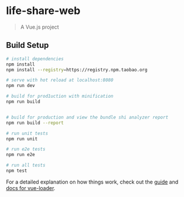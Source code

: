 # life-share-web

> A Vue.js project

## Build Setup

``` bash
# install dependencies
npm install
npm install --registry=https://registry.npm.taobao.org

# serve with hot reload at localhost:8080
npm run dev

# build for prod1uction with minification
npm run build


# build for production and view the bundle shi analyzer report
npm run build --report

# run unit tests
npm run unit

# run e2e tests
npm run e2e

# run all tests
npm test
```

For a detailed explanation on how things work, check out the [guide](http://vuejs-templates.github.io/webpack/) and [docs for vue-loader](http://vuejs.github.io/vue-loader).
